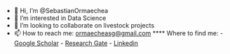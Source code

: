 - 👋 Hi, I’m @SebastianOrmaechea
- 👀 I’m interested in Data Science
- 💞️ I’m looking to collaborate on livestock projects
- 📫 How to reach me: ormaecheasg@gmail.com
**** Where to find me:
      - [Google Scholar](https://scholar.google.com/citations?user=0W15E9QAAAAJ&hl=es)
      - [Research Gate](https://www.researchgate.net/profile/Sebastian-Ormaechea)
      - [Linkedin](https://www.linkedin.com/in/dr-msc-ing-agr-sebastian-ormaechea-a4b38417b/)

<!---
SebastianOrmaechea/SebastianOrmaechea is a ✨ special ✨ repository because its `README.md` (this file) appears on your GitHub profile.
You can click the Preview link to take a look at your changes.
--->
